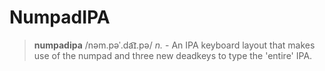 # NumpadIPA
> **numpadipa** /nəm.pəˈ.da͡ɪ.pə/ *n.* - An IPA keyboard layout that makes use of the numpad and three new deadkeys to type the 'entire' IPA.

